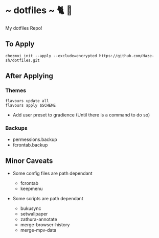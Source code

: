 # ~ dotfiles ~ 🐈 🍻

My dotfiles Repo!

## To Apply

```
chezmoi init --apply --exclude=encrypted https://github.com/Haze-sh/dotfiles.git
```

## After Applying

### Themes
```
flavours update all
flavours apply $SCHEME
```

- Add user preset to gradience (Until there is a command to do so)

### Backups
- permessions.backup
- fcrontab.backup

## Minor Caveats

- Some config files are path dependant
	- fcrontab
	* keepmenu

- Some scripts are path dependant
	* bukusync
	* setwallpaper
	* zathura-annotate
	* merge-browser-history
	* merge-mpv-data
